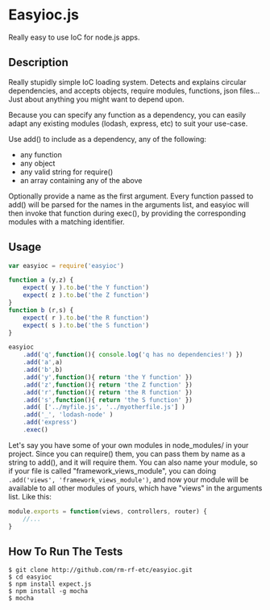 Easyioc.js
=======

Really easy to use IoC for node.js apps.


## Description

Really stupidly simple IoC loading system. Detects and explains circular dependencies,
and accepts objects, require modules, functions, json files... Just about anything you
might want to depend upon.

Because you can specify any function as a dependency, you can easily adapt any existing
modules (lodash, express, etc) to suit your use-case.

Use add() to include as a dependency, any of the following:
  * any function
  * any object
  * any valid string for require()
  * an array containing any of the above

Optionally provide a name as the first argument. Every function passed to add() will be
parsed for the names in the arguments list, and easyioc will then invoke that function
during exec(), by providing the corresponding modules with a matching identifier.

## Usage

```js
var easyioc = require('easyioc')

function a (y,z) {
    expect( y ).to.be('the Y function')
    expect( z ).to.be('the Z function')
}
function b (r,s) {
    expect( r ).to.be('the R function')
    expect( s ).to.be('the S function')
}

easyioc
    .add('q',function(){ console.log('q has no dependencies!') })
    .add('a',a)
    .add('b',b)
    .add('y',function(){ return 'the Y function' })
    .add('z',function(){ return 'the Z function' })
    .add('r',function(){ return 'the R function' })
    .add('s',function(){ return 'the S function' })
    .add( ['../myfile.js', '../myotherfile.js'] )
    .add('_', 'lodash-node' )
    .add('express')
    .exec()
```

Let's say you have some of your own modules in node_modules/ in your project. Since you can require() them, you can pass them by name as a string to add(), and it will require them. You can also name your module, so if your file is called "framework_views_module", you can doing `.add('views', 'framework_views_module')`, and now your module will be available to all other modules of yours, which have "views" in the arguments list. Like this:
```js
module.exports = function(views, controllers, router) {
    //...
}
```

## How To Run The Tests

```
$ git clone http://github.com/rm-rf-etc/easyioc.git
$ cd easyioc
$ npm install expect.js
$ npm install -g mocha
$ mocha
```
